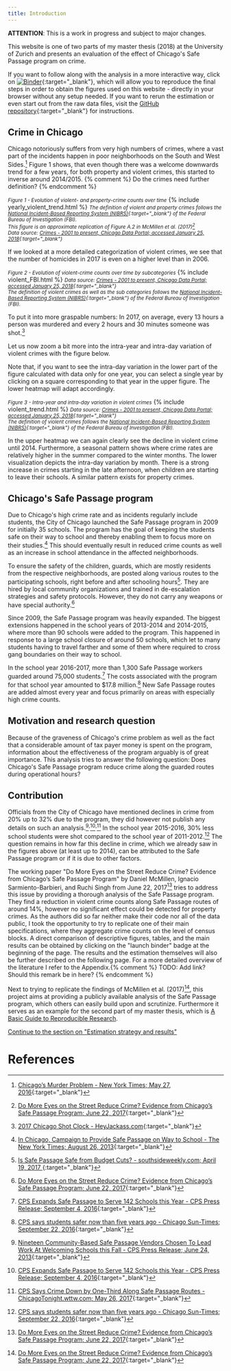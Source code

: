```yaml
---
title: Introduction
---
```

**ATTENTION**: This is a work in progress and subject to major changes.


This website is one of two parts of my master thesis (2018) at the University of Zurich and presents an evaluation of the effect of Chicago's Safe Passage program on crime.

If you want to follow along with the analysis in a more interactive way, click on [![Binder](https://mybinder.org/badge.svg)](https://mybinder.org/v2/gh/binste/chicago_safepassage_evaluation/master?filepath=notebooks%2F5_analysis%2F1.0-binste-analyze-crime-results-census-block-level.ipynb){:target="_blank"}, which will allow you to reproduce the final steps in order to obtain the figures used on this website - directly in your browser without any setup needed. If you want to rerun the estimation or even start out from the raw data files, visit the [GitHub repository](https://github.com/binste/chicago_safepassage_evaluation){:target="_blank"} for instructions.

## Crime in Chicago
Chicago notoriously suffers from very high numbers of crimes, where a vast part of the incidents happen in poor neighborhoods on the South and West Sides.[^1] Figure 1 shows, that even though there was a welcome downwards trend for a few years, for both property and violent crimes, this started to inverse around 2014/2015.
{% comment %}
Do the crimes need further definition?
{% endcomment %}

<small>*Figure 1 - Evolution of violent- and property-crime counts over time*</small>
{% include yearly_violent_trend.html %}
<small>*The definition of violent and property crimes follows the [National Incident-Based Reporting System (NIBRS)](http://gis.chicagopolice.org/clearmap_crime_sums/crime_types.html){:target="_blank"} of the Federal Bureau of Investigation (FBI).*<br />
*This figure is an approximate replication of Figure A.2 in McMillen et al. (2017)[^8]*<br />
*Data source: [Crimes - 2001 to present, Chicago Data Portal; accessed January 25, 2018](https://data.cityofchicago.org/Public-Safety/Crimes-2001-to-present/ijzp-q8t2){:target="_blank"}*</small>

If we looked at a more detailed categorization of violent crimes, we see that the number of homicides in 2017 is even on a higher level than in 2006.

<small>*Figure 2 - Evolution of violent-crime counts over time by subcategories*</small>
{% include violent_FBI.html %}
<small>*Data source: [Crimes - 2001 to present, Chicago Data Portal; accessed January 25, 2018](https://data.cityofchicago.org/Public-Safety/Crimes-2001-to-present/ijzp-q8t2){:target="_blank"}*<br />
*The definition of violent crimes as well as the sub categories follows the [National Incident-Based Reporting System (NIBRS)](http://gis.chicagopolice.org/clearmap_crime_sums/crime_types.html){:target="_blank"} of the Federal Bureau of Investigation (FBI).*</small>

To put it into more graspable numbers: In 2017, on average, every 13 hours a person was murdered and every 2 hours and 30 minutes someone was shot.[^2]

Let us now zoom a bit more into the intra-year and intra-day variation of violent crimes with the figure below.

Note that, if you want to see the intra-day variation in the lower part of the figure calculated with data only for one year, you can select a single year by clicking on a square corresponding to that year in the upper figure. The lower heatmap will adapt accordingly.

<small>*Figure 3 - Intra-year and intra-day variation in violent crimes*</small>
{% include violent_trend.html %}
<small>*Data source: [Crimes - 2001 to present, Chicago Data Portal; accessed January 25, 2018](https://data.cityofchicago.org/Public-Safety/Crimes-2001-to-present/ijzp-q8t2){:target="_blank"}*<br />
*The definition of violent crimes follows the [National Incident-Based Reporting System (NIBRS)](http://gis.chicagopolice.org/clearmap_crime_sums/crime_types.html){:target="_blank"} of the Federal Bureau of Investigation (FBI).*</small>

In the upper heatmap we can again clearly see the decline in violent crime until 2014. Furthermore, a seasonal pattern shows where crime rates are relatively higher in the summer compared to the winter months. The lower visualization depicts the intra-day variation by month. There is a strong increase in crimes starting in the late afternoon, when children are starting to leave their schools. A similar pattern exists for property crimes.

## Chicago's Safe Passage program
Due to Chicago's high crime rate and as incidents regularly include students, the City of Chicago launched the Safe Passage program in 2009 for initially 35 schools. The program has the goal of keeping the students safe on their way to school and thereby enabling them to focus more on their studies.[^10] This should eventually result in reduced crime counts as well as an increase in school attendance in the affected neighborhoods.

To ensure the safety of the children, guards, which are mostly residents from the respective neighborhoods, are posted along various routes to the participating schools, right before and after schooling hours[^3]. They are hired by local community organizations and trained in de-escalation strategies and safety protocols. However, they do not carry any weapons or have special authority.[^8]

Since 2009, the Safe Passage program was heavily expanded. The biggest extensions happened in the school years of 2013-2014 and 2014-2015, where more than 90 schools were added to the program. This happened in response to a large school closure of around 50 schools, which let to many students having to travel farther and some of them where required to cross gang boundaries on their way to school.

In the school year 2016-2017, more than 1,300 Safe Passage workers guarded around 75,000 students.[^4] The costs associated with the program for that school year amounted to $17.8 million.[^9] New Safe Passage routes are added almost every year and focus primarily on areas with especially high crime counts.

## Motivation and research question
Because of the graveness of Chicago's crime problem as well as the fact that a considerable amount of tax payer money is spent on the program, information about the effectiveness of the program arguably is of great importance. This analysis tries to answer the following question: Does Chicago's Safe Passage program reduce crime along the guarded routes during operational hours?

## Contribution
Officials from the City of Chicago have mentioned declines in crime from 20% up to 32% due to the program, they did however not publish any details on such an analysis.[^5]<sup>,</sup>[^6]<sup>,</sup>[^7] In the school year 2015-2016, 30% less school students were shot compared to the school year of 2011-2012.[^9] The question remains in how far this decline in crime, which we already saw in the figures above (at least up to 2014), can be attributed to the Safe Passage program or if it is due to other factors.

The working paper "Do More Eyes on the Street Reduce Crime? Evidence from Chicago’s Safe Passage Program" by Daniel McMillen, Ignacio Sarmiento-Barbieri, and Ruchi Singh from June 22, 2017[^8] tries to address this issue by providing a thorough analysis of the Safe Passage program. They find a reduction in violent crime counts along Safe Passage routes of around 14%, however no significant effect could be detected for property crimes. As the authors did so far neither make their code nor all of the data public, I took the opportunity to try to replicate one of their main specifications, where they aggregate crime counts on the level of census blocks. A direct comparison of descriptive figures, tables, and the main results can be obtained by clicking on the "launch binder" badge at the beginning of the page. The results and the estimation themselves will also be further described on the following page. For a more detailed overview of the literature I refer to the Appendix.{% comment %}
TODO: Add link? Should this remark be in here?
{% endcomment %}

Next to trying to replicate the findings of McMillen et al. (2017)[^8], this project aims at providing a publicly available analysis of the Safe Passage program, which others can easily build upon and scrutinize. Furthermore it serves as an example for the second part of my master thesis, which is [A Basic Guide to Reproducible Research](https://binste.github.io/basic_reproducibility_guide/).

[Continue to the section on "Estimation strategy and results"](./estimation_and_results.md)

# References

[^1]: [Chicago’s Murder Problem - New York Times; May 27, 2016](https://www.nytimes.com/interactive/2016/05/18/us/chicago-murder-problem.html){:target="_blank"}
[^2]: [2017 Chicago Shot Clock - HeyJackass.com](https://heyjackass.com/2017-chicago-shot-clock/){:target="_blank"}
[^3]: [Is Safe Passage Safe from Budget Cuts? - southsideweekly.com; April 19, 2017 ](https://southsideweekly.com/is-safe-passage-safe-from-budget-cuts/){:target="_blank"}
[^4]: [CPS Expands Safe Passage to Serve 142 Schools this Year - CPS Press Release; September 4, 2016](http://cps.edu/News/Press_releases/Pages/PR1_09_04_2016.aspx){:target="_blank"}
[^5]: [Nineteen Community-Based Safe Passage Vendors Chosen To Lead Work At Welcoming Schools this Fall - CPS Press Release; June 24, 2013](https://cps.edu/News/Press_releases/Pages/PR1_06_24_2013.aspx){:target="_blank"}
[^6]: [CPS Expands Safe Passage to Serve 142 Schools this Year - CPS Press Release; September 4, 2016](https://cps.edu/News/Press_releases/Pages/PR1_09_04_2016.aspx){:target="_blank"}
[^7]: [CPS Says Crime Down by One-Third Along Safe Passage Routes - ChicagoTonight.wttw.com; May 26, 2017](https://chicagotonight.wttw.com/2017/05/26/cps-says-crime-down-one-third-along-safe-passage-routes){:target="_blank"}
[^8]: [Do More Eyes on the Street Reduce Crime? Evidence from Chicago’s Safe Passage Program; June 22, 2017](https://ignaciomsarmiento.github.io/assets/Safe_Passage_WP.pdf){:target="_blank"}
[^9]: [CPS says students safer now than five years ago - Chicago Sun-Times; September 22, 2016](https://www.pressreader.com/usa/chicago-sun-times/20160922/281582355105718){:target="_blank"}
[^10]: [In Chicago, Campaign to Provide Safe Passage on Way to School - The New York Times; August 26, 2013](https://www.nytimes.com/2013/08/27/education/in-chicago-campaign-to-provide-safe-passage-on-way-to-school.html){:target="_blank"}
